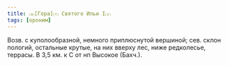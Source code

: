 ```yaml
---
title: ⒜[Гора]⒯ Святого Ильи I⒵
tags: [ороним]
---
```


Возв. с куполообразной, немного приплюснутой вершиной; сев. склон пологий,
остальные крутые, на них вверху лес, ниже редколесье, террасы. В 3,5 км. к С от
нп Высокое (Бахч.).
